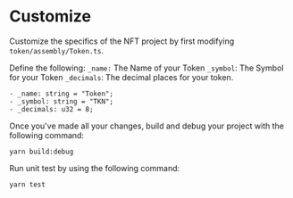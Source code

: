 # Customize 

Customize the specifics of the NFT project by first modifying `token/assembly/Token.ts`. 

Define the following:
`_name:` The Name of your Token
`_symbol`: The Symbol for your Token
`_decimals`: The decimal places for your token.

```
- _name: string = "Token";
- _symbol: string = "TKN";
- _decimals: u32 = 8;
```
Once you've made all your changes, build and debug your project with the following command:

```
yarn build:debug
```

Run unit test by using the following command:

```
yarn test
```
